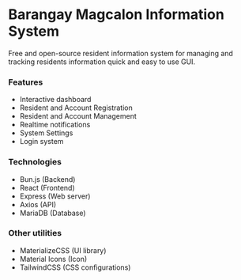 # Barangay Magcalon Information System

Free and open-source resident information system for managing and tracking residents information quick and easy to use GUI.

### Features
- Interactive dashboard
- Resident and Account Registration
- Resident and Account Management
- Realtime notifications
- System Settings
- Login system

### Technologies
- Bun.js (Backend)
- React (Frontend)
- Express (Web server)
- Axios (API)
- MariaDB (Database)

### Other utilities
- MaterializeCSS (UI library)
- Material Icons (Icon)
- TailwindCSS (CSS configurations)


